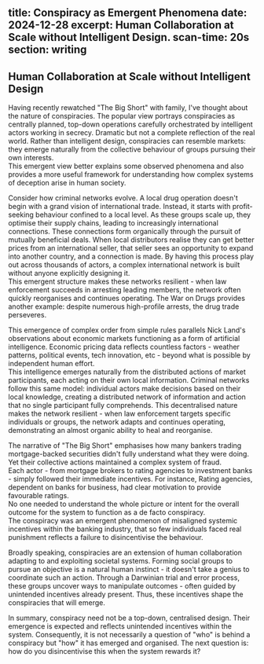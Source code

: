 title: Conspiracy as Emergent Phenomena
date: 2024-12-28
excerpt: Human Collaboration at Scale without Intelligent Design.
scan-time: 20s
section: writing 
---

## Human Collaboration at Scale without Intelligent Design

Having recently rewatched "The Big Short" with family, I've thought about the nature of conspiracies.
The popular view portrays conspiracies as centrally planned, top-down operations carefully orchestrated by
intelligent actors working in secrecy. Dramatic but not a complete reflection of the real world. Rather than intelligent
design, conspiracies can resemble markets: they emerge naturally from the collective behaviour of groups pursuing
their own interests.  
This emergent view better explains some observed phenomena and also provides a more useful framework for
understanding how complex systems of deception arise in human society.

Consider how criminal networks evolve. A local drug operation doesn't begin with a grand vision of international trade.
Instead, it starts with profit-seeking behaviour confined to a local level. As these groups scale up, they optimise their supply chains, leading to increasingly international connections. These connections form organically
through the pursuit of mutually beneficial deals. When local distributors realise they can get better prices from
an international seller, that seller sees an opportunity to expand into another country, and a connection is made. By
having this process play out across thousands of actors, a complex international network is built without anyone
explicitly designing it.  
This emergent structure makes these networks resilient - when law enforcement succeeds in
arresting leading members, the network often quickly reorganises and continues operating. The War on Drugs provides
another example: despite numerous high-profile arrests, the drug trade perseveres.

This emergence of complex order from simple rules parallels Nick Land's observations about economic markets
functioning as a form of artificial intelligence. Economic pricing data reflects countless factors - weather
patterns, political events, tech innovation, etc - beyond what is possible by independent human effort.  
This intelligence emerges naturally from the distributed actions of market participants, each acting on their own local
information. Criminal networks follow this same model: individual actors make decisions based on their local knowledge,
creating a distributed network of information and action that no single participant fully comprehends. This decentralised
nature makes the network resilient - when law enforcement targets specific individuals or groups, the network adapts
and continues operating, demonstrating an almost organic ability to heal and reorganise.

The narrative of "The Big Short" emphasises how many bankers trading mortgage-backed securities didn't
fully understand what they were doing. Yet their collective actions maintained a complex system of fraud.  
Each actor - from mortgage brokers to rating agencies to investment banks - simply followed their immediate incentives.
For instance, Rating agencies, dependent on banks for business, had clear motivation to provide favourable ratings.  
No one needed to understand the whole picture or intent for the overall outcome for the system to function as a de facto
conspiracy.  
The conspiracy was an emergent phenomenon of misaligned systemic incentives within the banking industry,
that so few individuals faced real punishment reflects a failure to disincentivise the behaviour.


Broadly speaking, conspiracies are an extension of human collaboration adapting to and exploiting
societal systems. Forming social groups to pursue an objective is a natural human instinct - it doesn't take a genius
to coordinate such an action. Through a Darwinian trial and error process, these groups uncover ways to manipulate
outcomes - often guided by unintended incentives already present. Thus, these incentives shape the
conspiracies that will emerge.


In summary, conspiracy need not be a top-down, centralised design. Their emergence is expected and reflects
unintended incentives within the system. Consequently, it is not necessarily a question of "who" is
behind a conspiracy but "how" it has emerged and organised. The next question is: how do you disincentivise this when
the system rewards it?
